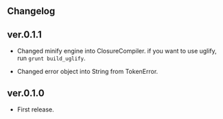 Changelog
----

ver.0.1.1
----
- Changed minify engine into ClosureCompiler.
  if you want to use uglify, run `grunt build_uglify`.

- Changed error object into String from TokenError.

ver.0.1.0
----
- First release.
